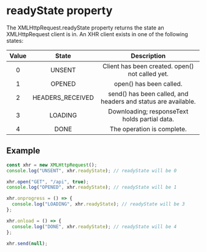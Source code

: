 # readyState property

The XMLHttpRequest.readyState property returns the state an XMLHttpRequest client is in. An XHR client exists in one of the following states:

|Value   |State           |Description|
| :----: | :----:         | :----:    |
|0       |UNSENT          |Client has been created. open() not called yet.|
|1       |OPENED          |open() has been called.|
|2       |HEADERS_RECEIVED|send() has been called, and headers and status are available.  |
|3       |LOADING         |Downloading; responseText holds partial data.|
|4       |DONE            |The operation is complete.|

## Example

```js
const xhr = new XMLHttpRequest();
console.log("UNSENT", xhr.readyState); // readyState will be 0

xhr.open("GET", "/api", true);
console.log("OPENED", xhr.readyState); // readyState will be 1

xhr.onprogress = () => {
  console.log("LOADING", xhr.readyState); // readyState will be 3
};

xhr.onload = () => {
  console.log("DONE", xhr.readyState); // readyState will be 4
};

xhr.send(null);
```
